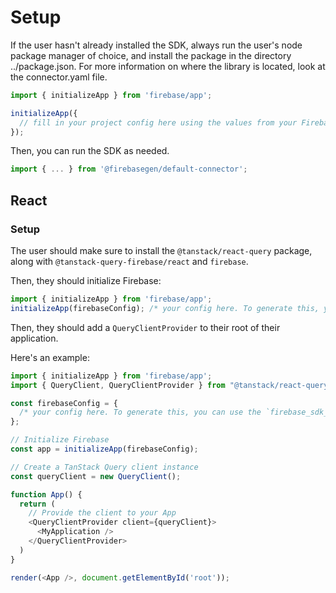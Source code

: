 # Setup

If the user hasn't already installed the SDK, always run the user's node package manager of choice, and install the package in the directory ../package.json.
For more information on where the library is located, look at the connector.yaml file.

```ts
import { initializeApp } from 'firebase/app';

initializeApp({
  // fill in your project config here using the values from your Firebase project or from the `firebase_get_sdk_config` tool from the Firebase MCP server.
});
```

Then, you can run the SDK as needed.
```ts
import { ... } from '@firebasegen/default-connector';
```




## React
### Setup

The user should make sure to install the `@tanstack/react-query` package, along with `@tanstack-query-firebase/react` and `firebase`.

Then, they should initialize Firebase:
```ts
import { initializeApp } from 'firebase/app';
initializeApp(firebaseConfig); /* your config here. To generate this, you can use the `firebase_sdk_config` MCP tool */
```

Then, they should add a `QueryClientProvider` to their root of their application.

Here's an example:

```ts
import { initializeApp } from 'firebase/app';
import { QueryClient, QueryClientProvider } from "@tanstack/react-query";

const firebaseConfig = {
  /* your config here. To generate this, you can use the `firebase_sdk_config` MCP tool */
};

// Initialize Firebase
const app = initializeApp(firebaseConfig);

// Create a TanStack Query client instance
const queryClient = new QueryClient();

function App() {
  return (
    // Provide the client to your App
    <QueryClientProvider client={queryClient}>
      <MyApplication />
    </QueryClientProvider>
  )
}

render(<App />, document.getElementById('root'));
```

